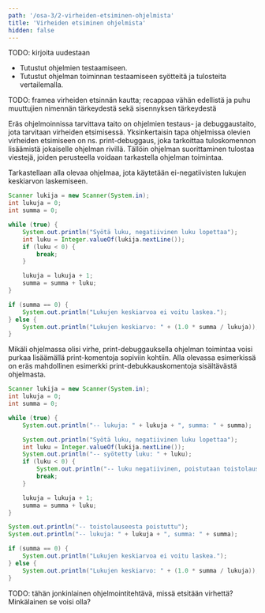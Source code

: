 ```yaml
---
path: '/osa-3/2-virheiden-etsiminen-ohjelmista'
title: 'Virheiden etsiminen ohjelmista'
hidden: false
---
```



<text-box variant='learningObjectives' name='Oppimistavoitteet'>

TODO: kirjoita uudestaan

- Tutustut ohjelmien testaamiseen.
- Tutustut ohjelman toiminnan testaamiseen syötteitä ja tulosteita vertailemalla.

</text-box>

TODO: framea virheiden etsinnän kautta; recappaa vähän edellistä ja puhu muuttujien nimennän tärkeydestä sekä sisennyksen tärkeydestä

Eräs ohjelmoinnissa tarvittava taito on ohjelmien testaus- ja debuggaustaito, jota tarvitaan virheiden etsimisessä. Yksinkertaisin tapa ohjelmissa olevien virheiden etsimiseen on ns. print-debuggaus, joka tarkoittaa tuloskomennon lisäämistä jokaiselle ohjelman rivillä. Tällöin ohjelman suorittaminen tulostaa viestejä, joiden perusteella voidaan tarkastella ohjelman toimintaa.

Tarkastellaan alla olevaa ohjelmaa, jota käytetään ei-negatiivisten lukujen keskiarvon laskemiseen.

```java
Scanner lukija = new Scanner(System.in);
int lukuja = 0;
int summa = 0;

while (true) {
    System.out.println("Syötä luku, negatiivinen luku lopettaa");
    int luku = Integer.valueOf(lukija.nextLine());
    if (luku < 0) {
        break;
    }

    lukuja = lukuja + 1;
    summa = summa + luku;
}

if (summa == 0) {
    System.out.println("Lukujen keskiarvoa ei voitu laskea.");
} else {
    System.out.println("Lukujen keskiarvo: " + (1.0 * summa / lukuja));
}
```

Mikäli ohjelmassa olisi virhe, print-debuggauksella ohjelman toimintaa voisi purkaa lisäämällä print-komentoja sopiviin kohtiin. Alla olevassa esimerkissä on eräs mahdollinen esimerkki print-debukkauskomentoja sisältävästä ohjelmasta.


```java
Scanner lukija = new Scanner(System.in);
int lukuja = 0;
int summa = 0;

while (true) {
    System.out.println("-- lukuja: " + lukuja + ", summa: " + summa);

    System.out.println("Syötä luku, negatiivinen luku lopettaa");
    int luku = Integer.valueOf(lukija.nextLine());
    System.out.println("-- syötetty luku: " + luku);
    if (luku < 0) {
        System.out.println("-- luku negatiivinen, poistutaan toistolauseesta");
        break;
    }

    lukuja = lukuja + 1;
    summa = summa + luku;
}

System.out.println("-- toistolauseesta poistuttu");
System.out.println("-- lukuja: " + lukuja + ", summa: " + summa);

if (summa == 0) {
    System.out.println("Lukujen keskiarvoa ei voitu laskea.");
} else {
    System.out.println("Lukujen keskiarvo: " + (1.0 * summa / lukuja));
}
```


<quiznator id="5c3740e43972a914740fe479"></quiznator>


TODO: tähän jonkinlainen ohjelmointitehtävä, missä etsitään virhettä? Minkälainen se voisi olla?
